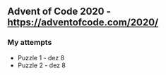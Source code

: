 ## Advent of Code 2020 - https://adventofcode.com/2020/

### My attempts
 - Puzzle 1 - dez 8
 - Puzzle 2 - dez 8
